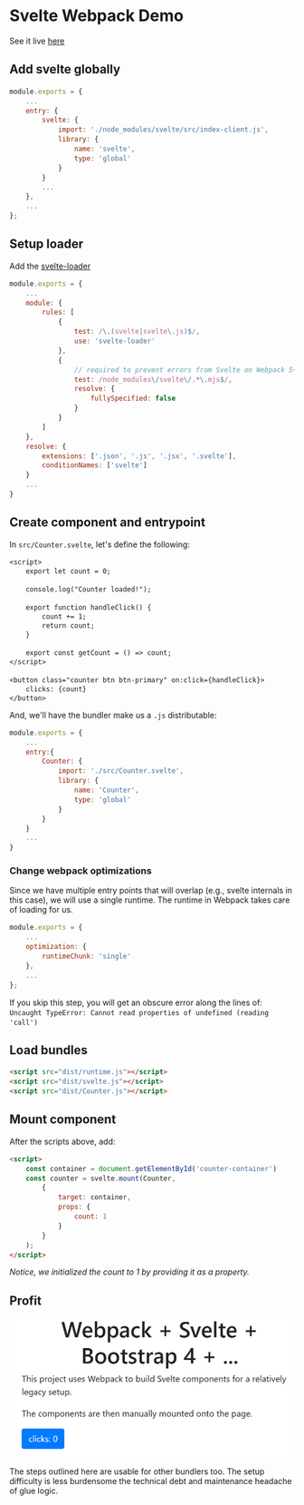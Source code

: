 # Svelte Webpack Demo

See it live [here](https://awderh.github.io/svelte-webpack-demo/)

## Add svelte globally

```js
module.exports = {
    ...
    entry: {
        svelte: {
            import: './node_modules/svelte/src/index-client.js',
            library: {
                name: 'svelte',
                type: 'global'
            }
        }
        ...
    },
    ...
};
```

## Setup loader

Add the [svelte-loader]()

```js
module.exports = {
    ...
    module: {
        rules: [
            {
                test: /\.(svelte|svelte\.js)$/,
                use: 'svelte-loader'
            },
            {
                // required to prevent errors from Svelte on Webpack 5+, omit on Webpack 4
                test: /node_modules\/svelte\/.*\.mjs$/,
                resolve: {
                    fullySpecified: false
                }
            }
        ]
    },
    resolve: {
        extensions: ['.json', '.js', '.jsx', '.svelte'],
        conditionNames: ['svelte']
    }
    ...
}
```

## Create component and entrypoint

In `src/Counter.svelte`, let's define the following:

```svelte
<script>
    export let count = 0;

    console.log("Counter loaded!");

    export function handleClick() {
        count += 1;
        return count;
    }

    export const getCount = () => count;
</script>

<button class="counter btn btn-primary" on:click={handleClick}>
    clicks: {count}
</button>
```

And, we'll have the bundler make us a `.js` distributable:

```js
module.exports = {
    ...
    entry:{
        Counter: {
            import: './src/Counter.svelte',
            library: {
                name: 'Counter',
                type: 'global'
            }
        }
    }
    ...
}
```

### Change webpack optimizations

Since we have multiple entry points that will overlap (e.g., svelte
internals in this case), we will use a single runtime. The runtime in
Webpack takes care of loading for us.

```js
module.exports = {
    ...
    optimization: {
        runtimeChunk: 'single'
    },
    ...
};
```

If you skip this step, you will get an obscure error along the lines of:
`Uncaught TypeError: Cannot read properties of undefined (reading 'call')`

## Load bundles

```html
<script src="dist/runtime.js"></script>
<script src="dist/svelte.js"></script>
<script src="dist/Counter.js"></script>
```

## Mount component

After the scripts above, add:

```html
<script>
    const container = document.getElementById('counter-container')
    const counter = svelte.mount(Counter,
        {
            target: container,
            props: {
                count: 1
            }
        }
    );
</script>
```

*Notice, we initialized the count to 1 by providing it as a property.*

## Profit

![End result showing a reactive Svelte component styled globally with bootstrap.](docs/result.png)

The steps outlined here are usable for other bundlers too.
The setup difficulty is less burdensome the technical debt and maintenance headache of glue logic.
